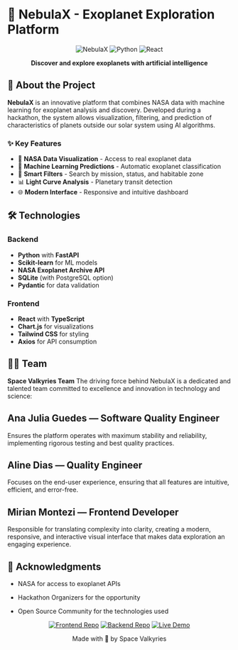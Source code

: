 # 🌌 NebulaX - Exoplanet Exploration Platform

<div align="center">

![NebulaX](https://img.shields.io/badge/NebulaX-Space%20Exploration-blue)
![Python](https://img.shields.io/badge/Python-FastAPI-3776AB?logo=python)
![React](https://img.shields.io/badge/React-Frontend-61DAFB?logo=react)

**Discover and explore exoplanets with artificial intelligence**

</div>

## 🚀 About the Project

**NebulaX** is an innovative platform that combines NASA data with machine learning for exoplanet analysis and discovery. Developed during a hackathon, the system allows visualization, filtering, and prediction of characteristics of planets outside our solar system using AI algorithms.

### ✨ Key Features

- 🔭 **NASA Data Visualization** - Access to real exoplanet data
- 🤖 **Machine Learning Predictions** - Automatic exoplanet classification
- 🎯 **Smart Filters** - Search by mission, status, and habitable zone
- 📊 **Light Curve Analysis** - Planetary transit detection
- 🌐 **Modern Interface** - Responsive and intuitive dashboard

## 🛠️ Technologies

### Backend
- **Python** with **FastAPI**
- **Scikit-learn** for ML models
- **NASA Exoplanet Archive API**
- **SQLite** (with PostgreSQL option)
- **Pydantic** for data validation

### Frontend
- **React** with **TypeScript**
- **Chart.js** for visualizations
- **Tailwind CSS** for styling
- **Axios** for API consumption

## 👩‍🚀 Team

**Space Valkyries Team**
The driving force behind NebulaX is a dedicated and talented team committed to excellence and innovation in technology and science:

## Ana Julia Guedes — Software Quality Engineer

Ensures the platform operates with maximum stability and reliability, implementing rigorous testing and best quality practices.

## Aline Dias — Quality Engineer

Focuses on the end-user experience, ensuring that all features are intuitive, efficient, and error-free.

## Mirian Montezi — Frontend Developer

Responsible for translating complexity into clarity, creating a modern, responsive, and interactive visual interface that makes data exploration an engaging experience.

## 🌟 Acknowledgments
- NASA for access to exoplanet APIs

- Hackathon Organizers for the opportunity

- Open Source Community for the technologies used


<div align="center">

[![Frontend Repo](https://img.shields.io/badge/📁_Frontend_Repository-000?style=for-the-badge&logo=github)](https://github.com/Montezi/nebula-x-frontend)
[![Backend Repo](https://img.shields.io/badge/⚙️_Backend_Repository-000?style=for-the-badge&logo=github)](https://github.com/Montezi/nebula-x-backend)
[![Live Demo](https://img.shields.io/badge/🚀_Live_Demo-0a0a0a?style=for-the-badge)](https://nebula-x-frontend.vercel.app/)

</div>

<div align="center">
Made with 💙 by Space Valkyries
</div>


